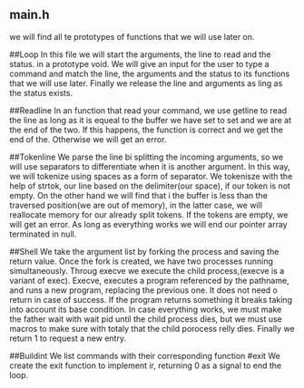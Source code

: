 ## main.h
we will find all te prototypes of functions that we will use later on.

##Loop
In this file we will start the arguments, the line to read and the status.
in a prototype void.
We will give an input for the user to type a command and match the line, the arguments and the status to its functions that we will use later.
Finally we release the line and arguments as ling as the status exists.

##Readline
In an function that read your command, we use getline to read the line as long as it is equeal to the buffer we have set to set and we are at the end of the two.
If this happens, the function is correct and we get the end of the.
Otherwise we will get an error.

##Tokenline
We parse the line bi splitting the incoming arguments, so we will use separators to differentiate when it is another argument.
In this way, we will tokenize using spaces as a form of separator.
We tokenisze with the help of strtok, our line based on the delimiter(our space), if our token is not empty.
On the other hand we will find that i the buffer is less than the traversed position(we are out of memory), in the latter case, we will reallocate memory for our already split tokens.
If the tokens are empty, we will get an error.
As long as everything works we will end our pointer array terminated in null.

##Shell
We take the argument list by forking the process and saving the return value.
Once the fork is created, we have two processes running simultaneously.
Throug execve we execute the child process,(execve is a variant of exec).
Execve, executes a program referenced by the pathname, and runs a new program, replacing the previous one.
It does not need o return in case of success.
If the program returns something it breaks taking into account its base condition.
In case everything works, we must make the father wait with wait pid until the child process dies, but we must use macros to make sure with totaly that the child porocess relly dies.
Finally we return 1 to request a new entry.

##Buildint
We list commands with their corresponding function
#exit
We create the exit function to implement ir, returning 0 as a signal to end the loop.
